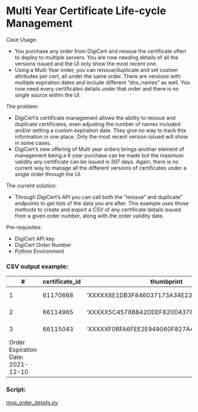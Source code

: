 <h1 id="multi-year-certificate-life-cycle-management">Multi Year Certificate Life-cycle Management</h1>
<p>Case Usage:</p>
<ul>
<li>You purchase any order from DigiCert and reissue the certificate often to deploy to multiple servers. You are now needing details of all the versions issued and the UI only show the most recent one.</li>
<li>Using a Multi Year order, you can reissue/duplicate and set custom attributes per cert, all under the same order. There are versions with multiple expiration dates and include different “dns_names” as well. You now need every certificates details under that order and there is no single source within the UI.</li>
</ul>
<p>The problem:</p>
<ul>
<li>DigiCert’s certificate management allows the ability to reissue and duplicate certificates, even adjusting the number of names included and/or setting a custom expiration date. They give no way to track this information in one place. Only the most recent version issued will show in some cases.</li>
<li>DigiCert’s new offering of Multi year orders brings another element of management being a 6 year purchase can be made but the maximum validity any certificate can be issued is 397 days. Again, there is no current way to manage all the different versions of certificates under a single order through the UI.</li>
</ul>
<p>The current solution:</p>
<ul>
<li>Through DigiCert’s API you can call both the “reissue” and duplicate" endpoints to get lists of the data you are after. This example uses those methods to create and export a CSV of any certificate details issued from a given order number, along with the order validity date.</li>
</ul>
<p>Pre-requisites:</p>
<ul>
<li>DigiCert API key</li>
<li>DigiCert Order Number</li>
<li>Python Environment</li>
</ul>
<h3 id="csv--output-example">CSV  output example:</h3>

<table>
<thead>
<tr>
<th>#</th>
<th>certificate_id</th>
<th>thumbprint</th>
<th>serial_number</th>
<th>common_name</th>
<th>dns_names</th>
<th>status</th>
<th>valid_till</th>
<th>days_left</th>
<th>type</th>
</tr>
</thead>
<tbody>
<tr>
<td>1</td>
<td>61170668</td>
<td>‘XXXXX8E1DB3F846037173A34E232C9XXXXXXXXXX’</td>
<td>‘XXXXX383EAB199955DB2EAXXXXXXXXXX’</td>
<td>‘<a href="http://domain.com">domain.com</a>’</td>
<td>“‘<a href="http://domain.com">domain.com</a>’  ‘<a href="http://www.domain.com">www.domain.com</a>’”</td>
<td>‘issued’</td>
<td>‘2021-10-23’</td>
<td>384</td>
<td>‘reissue’</td>
</tr>
<tr>
<td>2</td>
<td>66114965</td>
<td>‘XXXXX5C4578BB42DDEF820D4378FE0XXXXXXXXXX’</td>
<td>‘XXXXX2ACF5FCFE144E2725XXXXXXXXXX’</td>
<td>‘<a href="http://domain.com">domain.com</a>’</td>
<td>“‘<a href="http://domain.com">domain.com</a>’  ‘<a href="http://www.domain.com">www.domain.com</a>’”</td>
<td>‘issued’</td>
<td>‘2021-11-02’</td>
<td>394</td>
<td>‘reissue’</td>
</tr>
<tr>
<td>3</td>
<td>66115043</td>
<td>‘XXXXXF0BFA6FEE2E949060F827A44BXXXXXXXXXX’</td>
<td>‘XXXXX8B8CE07828558254XXXXXXXXXX’</td>
<td>‘<a href="http://domain.com">domain.com</a>’</td>
<td>“‘<a href="http://domain.com">domain.com</a>’  ‘<a href="http://www.domain.com">www.domain.com</a>’”</td>
<td>‘approved’</td>
<td>‘2021-11-01’</td>
<td>393</td>
<td>‘duplicate’</td>
</tr>
<tr>
<td>Order Expiration Date: 2021-12-10</td>
<td></td>
<td></td>
<td></td>
<td></td>
<td></td>
<td></td>
<td></td>
<td></td>
<td></td>
</tr>
</tbody>
</table><h3 id="script">Script:</h3>
<p><a href="https://github.com/remorseville/digicert_mutli_year_script">myp_order_details.py</a></p>

